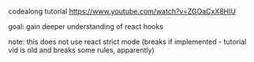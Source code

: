 codealong tutorial https://www.youtube.com/watch?v=ZGOaCxX8HIU

goal: gain deeper understanding of react hooks

note: this does not use react strict mode (breaks if implemented - tutorial vid is old and breaks some rules, apparently)